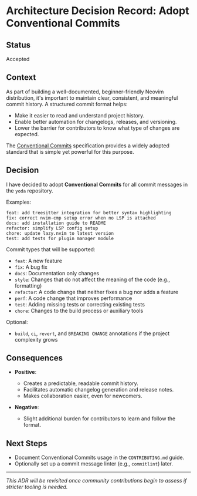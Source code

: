 # Architecture Decision Record: Adopt Conventional Commits

## Status
Accepted

## Context

As part of building a well-documented, beginner-friendly Neovim distribution, it's important to maintain clear, consistent, and meaningful commit history. A structured commit format helps:

- Make it easier to read and understand project history.
- Enable better automation for changelogs, releases, and versioning.
- Lower the barrier for contributors to know what type of changes are expected.

The [Conventional Commits](https://www.conventionalcommits.org/en/v1.0.0/) specification provides a widely adopted standard that is simple yet powerful for this purpose.

## Decision

I have decided to adopt **Conventional Commits** for all commit messages in the `yoda` repository.

Examples:

```
feat: add treesitter integration for better syntax highlighting
fix: correct nvim-cmp setup error when no LSP is attached
docs: add installation guide to README
refactor: simplify LSP config setup
chore: update lazy.nvim to latest version
test: add tests for plugin manager module
```

Commit types that will be supported:

- `feat`: A new feature
- `fix`: A bug fix
- `docs`: Documentation only changes
- `style`: Changes that do not affect the meaning of the code (e.g., formatting)
- `refactor`: A code change that neither fixes a bug nor adds a feature
- `perf`: A code change that improves performance
- `test`: Adding missing tests or correcting existing tests
- `chore`: Changes to the build process or auxiliary tools

Optional:
- `build`, `ci`, `revert`, and `BREAKING CHANGE` annotations if the project complexity grows

## Consequences

- **Positive**:
  - Creates a predictable, readable commit history.
  - Facilitates automatic changelog generation and release notes.
  - Makes collaboration easier, even for newcomers.

- **Negative**:
  - Slight additional burden for contributors to learn and follow the format.

## Next Steps

- Document Conventional Commits usage in the `CONTRIBUTING.md` guide.
- Optionally set up a commit message linter (e.g., `commitlint`) later.

---

_This ADR will be revisited once community contributions begin to assess if stricter tooling is needed._


